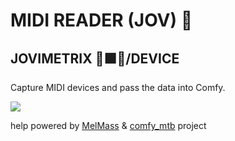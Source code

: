 
# MIDI READER (JOV) 🎹
## JOVIMETRIX 🔺🟩🔵/DEVICE
<p>Capture MIDI devices and pass the data into Comfy.</p>

![](https://raw.githubusercontent.com/Amorano/Jovimetrix-examples/master/node/MIDI%20READER/MIDI%20READER.gif)

help powered by [MelMass](https://github.com/melMass) & [comfy_mtb](https://github.com/melMass/comfy_mtb) project
